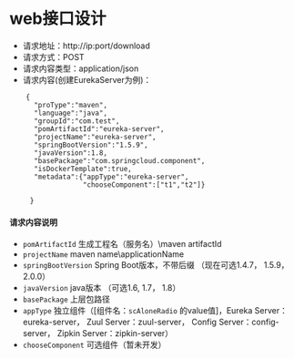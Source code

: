 # web接口设计

* 请求地址：http://ip:port/download
* 请求方式：POST
* 请求内容类型：application/json
* 请求内容(创建EurekaServer为例)：
```
    {
      "proType":"maven",
      "language":"java",
      "groupId":"com.test",
      "pomArtifactId":"eureka-server",
      "projectName":"eureka-server",
      "springBootVersion":"1.5.9",
      "javaVersion":1.8,
      "basePackage":"com.springcloud.component",
      "isDockerTemplate":true,
      "metadata":{"appType":"eureka-server",
                  "chooseComponent":["t1","t2"]}
      
     }
 ```
 #### 请求内容说明
 * `pomArtifactId` 生成工程名（服务名）\maven artifactId
 * `projectName` maven name\applicationName
 * `springBootVersion` Spring Boot版本，不带后缀 （现在可选1.4.7， 1.5.9， 2.0.0）
 * `javaVersion`  java版本 （可选1.6, 1.7， 1.8）
 * `basePackage` 上层包路径
 * `appType` 独立组件（[组件名：`scAloneRadio` 的value值]，Eureka Server：eureka-server， Zuul Server：zuul-server， Config Server：config-server， Zipkin Server：zipkin-server）
 *  `chooseComponent` 可选组件（暂未开发）